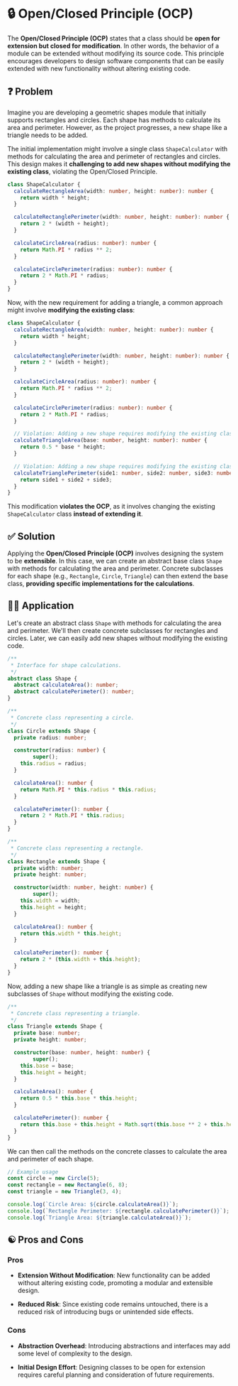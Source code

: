 # 🔒 Open/Closed Principle (OCP)

The **Open/Closed Principle (OCP)** states that a class should be **open for extension but closed for modification**. In other words, the behavior of a module can be extended without modifying its source code. This principle encourages developers to design software components that can be easily extended with new functionality without altering existing code.

## ❓ Problem

Imagine you are developing a geometric shapes module that initially supports rectangles and circles. Each shape has methods to calculate its area and perimeter. However, as the project progresses, a new shape like a triangle needs to be added.

The initial implementation might involve a single class `ShapeCalculator` with methods for calculating the area and perimeter of rectangles and circles. This design makes it **challenging to add new shapes without modifying the existing class**, violating the Open/Closed Principle.

```typescript
class ShapeCalculator {
  calculateRectangleArea(width: number, height: number): number {
    return width * height;
  }

  calculateRectanglePerimeter(width: number, height: number): number {
    return 2 * (width + height);
  }

  calculateCircleArea(radius: number): number {
    return Math.PI * radius ** 2;
  }

  calculateCirclePerimeter(radius: number): number {
    return 2 * Math.PI * radius;
  }
}
```

Now, with the new requirement for adding a triangle, a common approach might involve **modifying the existing class**:

```typescript
class ShapeCalculator {
  calculateRectangleArea(width: number, height: number): number {
    return width * height;
  }

  calculateRectanglePerimeter(width: number, height: number): number {
    return 2 * (width + height);
  }

  calculateCircleArea(radius: number): number {
    return Math.PI * radius ** 2;
  }

  calculateCirclePerimeter(radius: number): number {
    return 2 * Math.PI * radius;
  }

  // Violation: Adding a new shape requires modifying the existing class.
  calculateTriangleArea(base: number, height: number): number {
    return 0.5 * base * height;
  }

  // Violation: Adding a new shape requires modifying the existing class.
  calculateTrianglePerimeter(side1: number, side2: number, side3: number): number {
    return side1 + side2 + side3;
  }
}
```

This modification **violates the OCP**, as it involves changing the existing `ShapeCalculator` class **instead of extending it**.

## ✅ Solution

Applying the **Open/Closed Principle (OCP)** involves designing the system to be **extensible**. In this case, we can create an abstract base class `Shape` with methods for calculating the area and perimeter. Concrete subclasses for each shape (e.g., `Rectangle`, `Circle`, `Triangle`) can then extend the base class, **providing specific implementations for the calculations**.

## ✍🏻 Application

Let's create an abstract class `Shape` with methods for calculating the area and perimeter. We'll then create concrete subclasses for rectangles and circles. Later, we can easily add new shapes without modifying the existing code.

```typescript
/**
 * Interface for shape calculations.
 */
abstract class Shape {
  abstract calculateArea(): number;
  abstract calculatePerimeter(): number;
}

/**
 * Concrete class representing a circle.
 */
class Circle extends Shape {
  private radius: number;

  constructor(radius: number) {
		super();
    this.radius = radius;
  }

  calculateArea(): number {
    return Math.PI * this.radius * this.radius;
  }

  calculatePerimeter(): number {
    return 2 * Math.PI * this.radius;
  }
}

/**
 * Concrete class representing a rectangle.
 */
class Rectangle extends Shape {
  private width: number;
  private height: number;

  constructor(width: number, height: number) {
		super();
    this.width = width;
    this.height = height;
  }

  calculateArea(): number {
    return this.width * this.height;
  }

  calculatePerimeter(): number {
    return 2 * (this.width + this.height);
  }
}
```

Now, adding a new shape like a triangle is as simple as creating new subclasses of `Shape` without modifying the existing code.

```typescript
/**
 * Concrete class representing a triangle.
 */
class Triangle extends Shape {
  private base: number;
  private height: number;

  constructor(base: number, height: number) {
		super();
    this.base = base;
    this.height = height;
  }

  calculateArea(): number {
    return 0.5 * this.base * this.height;
  }

  calculatePerimeter(): number {
    return this.base + this.height + Math.sqrt(this.base ** 2 + this.height ** 2);
  }
}
```

We can then call the methods on the concrete classes to calculate the area and perimeter of each shape.

```typescript
// Example usage
const circle = new Circle(5);
const rectangle = new Rectangle(6, 8);
const triangle = new Triangle(3, 4);

console.log(`Circle Area: ${circle.calculateArea()}`);
console.log(`Rectangle Perimeter: ${rectangle.calculatePerimeter()}`);
console.log(`Triangle Area: ${triangle.calculateArea()}`);
```

## ☯️ Pros and Cons

### Pros

- **Extension Without Modification**: New functionality can be added without altering existing code, promoting a modular and extensible design.

- **Reduced Risk**: Since existing code remains untouched, there is a reduced risk of introducing bugs or unintended side effects.

### Cons

- **Abstraction Overhead**: Introducing abstractions and interfaces may add some level of complexity to the design.

- **Initial Design Effort**: Designing classes to be open for extension requires careful planning and consideration of future requirements. 

